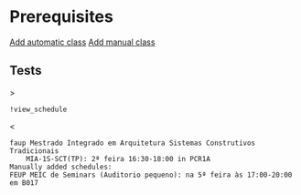 # Prerequisites

[Add automatic class](../add_schedule/add_class.md#adicionar-aula-escolher)
[Add manual class](../add_schedule/add_manual_schedule.md#add-schedule-confirm)

## Tests

\>
```
!view_schedule
```

\<
```
faup Mestrado Integrado em Arquitetura Sistemas Construtivos Tradicionais
    MIA-1S-SCT(TP): 2ª feira 16:30-18:00 in PCR1A
Manually added schedules:
FEUP MEIC de Seminars (Auditorio pequeno): na 5ª feira às 17:00-20:00  em B017
```